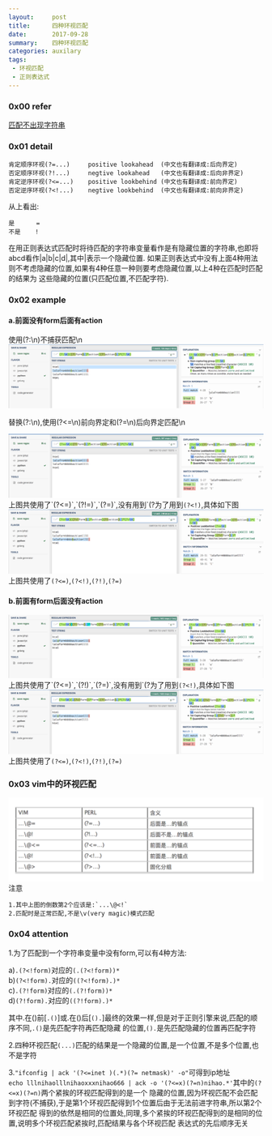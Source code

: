 ```yaml
---
layout:     post
title:      四种环视匹配
date:       2017-09-28
summary:    四种环视匹配
categories: auxilary
tags:
 - 环视匹配
 - 正则表达式
---
```



### 0x00 refer

[匹配不出现字符串][1]

### 0x01 detail

```
肯定顺序环视(?=...)     positive lookahead  (中文也有翻译成:后向界定)
否定顺序环视(?!...)     negtive lookahead   (中文也有翻译成:后向非界定)
肯定逆序环视(?<=...)    positive lookbehind (中文也有翻译成:前向界定)
否定逆序环视(?<!...)    negtive lookbehind  (中文也有翻译成:前向非界定)
```

从上看出:

```
是      =
不是    !
```

在用正则表达式匹配时将待匹配的字符串变量看作是有隐藏位置的字符串,也即将abcd看作|a|b|c|d|,其中|表示一个隐藏位置.
如果正则表达式中没有上面4种用法则不考虑隐藏的位置,如果有4种任意一种则要考虑隐藏位置,以上4种在匹配时匹配的结果为
这些隐藏的位置(只匹配位置,不匹配字符).

### 0x02 example

#### a.前面没有form后面有action

使用(?:\n)不捕获匹配\n
<img src="https://raw.githubusercontent.com/3xp10it/pic/master/reg1.png">

替换(?:\n),使用(?<=\n)前向界定和(?=\n)后向界定匹配\n

<img src="https://raw.githubusercontent.com/3xp10it/pic/master/reg2.png">
上图共使用了`(?<=)`,`(?!=)`,`(?=)`,没有用到`(?<!)`

为了用到`(?<!)`,具体如下图
<img src="https://raw.githubusercontent.com/3xp10it/pic/master/reg3.png">
上图共使用了`(?<=)`,`(?<!)`,`(?!)`,`(?=)`

#### b.前面有form后面没有action

<img src="https://raw.githubusercontent.com/3xp10it/pic/master/reg4.png">
上图共使用了`(?<=)`,`(?!)`,`(?=)`,没有用到`(?<!)`

为了用到`(?<!)`,具体如下图
<img src="https://raw.githubusercontent.com/3xp10it/pic/master/reg5.png">
上图共使用了`(?<=)`,`(?<!)`,`(?!)`,`(?=)`

### 0x03 vim中的环视匹配

<img src="https://raw.githubusercontent.com/3xp10it/pic/master/vim%E7%8E%AF%E8%A7%86%E5%8C%B9%E9%85%8D.png">
注意

```
1.其中上图的倒数第2个应该是:`...\@<!`
2.匹配时是正常匹配,不是\v(very magic)模式匹配
```

### 0x04 attention

1.为了匹配到一个字符串变量中没有form,可以有4种方法:

a)`.(?<!form)`对应的`(.(?<!form))*`  
b)`(?<!form).`对应的`((?<!form).)*`  
c)`.(?!form)`对应的`(.(?!form))*`  
d)`(?!form).`对应的`((?!form).)*`  

其中.在()前[`.()`]或.在()后[`().`]最终的效果一样,但是对于正则引擎来说,匹配的顺序不同,`.()`是先匹配字符再匹配隐藏
的位置,`().`是先匹配隐藏的位置再匹配字符

2.四种环视匹配`(...)`匹配的结果是一个隐藏的位置,是一个位置,不是多个位置,也不是字符

3.`"ifconfig | ack '(?<=inet )(.*)(?= netmask)' -o"`可得到ip地址  
`echo lllnihaolllnihaoxxxnihao666 | ack -o '(?<=x)(?=n)nihao.*'`其中的`(?<=x)(?=n)`两个紧挨的环视匹配得到的是一个
隐藏的位置,因为环视匹配不会匹配到字符(不捕获),于是第1个环视匹配得到1个位置后由于无法前进字符串,所以第2个环视匹配
得到的依然是相同的位置处,同理,多个紧挨的环视匹配得到的是相同的位置,说明多个环视匹配紧挨时,匹配结果与各个环视匹配
表达式的先后顺序无关

[1]: http://www.jb51.net/article/52491.htm
